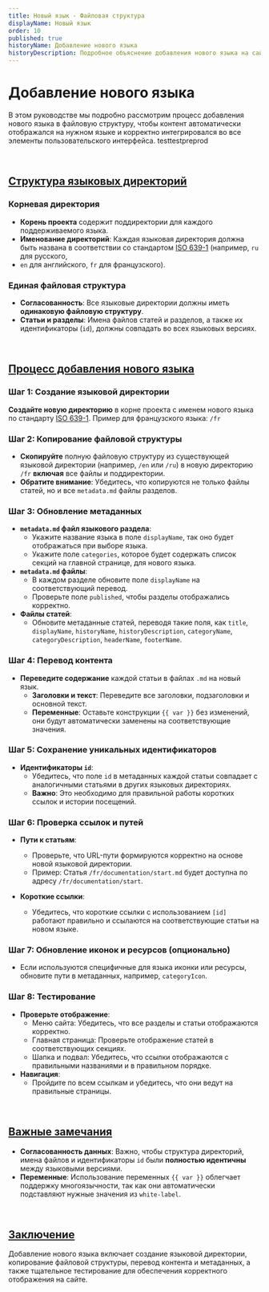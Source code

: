 ```yaml
---
title: Новый язык - Файловая структура
displayName: Новый язык
order: 10
published: true
historyName: Добавление нового языка
historyDescription: Подробное объяснение добавления нового языка на сайт, сохраняя структуру и корректно переводя контент.
---
```


# Добавление нового языка

В этом руководстве мы подробно рассмотрим процесс добавления нового языка в файловую структуру, чтобы контент автоматически отображался на нужном языке
и корректно интегрировался во все элементы пользовательского интерфейса. testtestpreprod

<br/>

## [Структура языковых директорий](structure)

### Корневая директория

- **Корень проекта** содержит поддиректории для каждого поддерживаемого языка.
- **Именование директорий**: Каждая языковая директория должна быть названа в соответствии со стандартом [ISO 639-1](https://ru.wikipedia.org/wiki/%D0%A1%D0%BF%D0%B8%D1%81%D0%BE%D0%BA_%D0%BA%D0%BE%D0%B4%D0%BE%D0%B2_ISO_639-1) (например, `ru` для русского,
- `en` для английского, `fr` для французского).

### Единая файловая структура

- **Согласованность**: Все языковые директории должны иметь **одинаковую файловую структуру**.
- **Статьи и разделы**: Имена файлов статей и разделов, а также их идентификаторы (`id`), должны совпадать во всех языковых версиях.

<br/>

## [Процесс добавления нового языка](process)

### Шаг 1: Создание языковой директории

**Создайте новую директорию** в корне проекта с именем нового языка по стандарту [ISO 639-1](https://ru.wikipedia.org/wiki/%D0%A1%D0%BF%D0%B8%D1%81%D0%BE%D0%BA_%D0%BA%D0%BE%D0%B4%D0%BE%D0%B2_ISO_639-1).
Пример для французского языка: `/fr`

### Шаг 2: Копирование файловой структуры

- **Скопируйте** полную файловую структуру из существующей языковой директории (например, `/en` или `/ru`) в новую директорию `/fr` **включая** все файлы и поддиректории.
- **Обратите внимание**: Убедитесь, что копируются не только файлы статей, но и все `metadata.md` файлы разделов.

### Шаг 3: Обновление метаданных

- **`metadata.md` файл языкового раздела**:
  - Укажите название языка в поле `displayName`, так оно будет отображаться при выборе языка.
  - Укажите поле `categories`, которое будет содержать список секций на главной странице, для нового языка.
- **`metadata.md` файлы**:
  - В каждом разделе обновите поле `displayName` на соответствующий перевод.
  - Проверьте поле `published`, чтобы разделы отображались корректно.
- **Файлы статей**:
  - Обновите метаданные статей, переводя такие поля, как `title`, `displayName`, `historyName`, `historyDescription`, `categoryName`, `categoryDescription`, `headerName`, `footerName`.

### Шаг 4: Перевод контента

- **Переведите содержание** каждой статьи в файлах `.md` на новый язык.
  - **Заголовки и текст**: Переведите все заголовки, подзаголовки и основной текст.
  - **Переменные**: Оставьте конструкции `{{ var }}` без изменений, они будут автоматически заменены на соответствующие значения.

### Шаг 5: Сохранение уникальных идентификаторов

- **Идентификаторы `id`**:
  - Убедитесь, что поле `id` в метаданных каждой статьи совпадает с аналогичными статьями в других языковых директориях.
  - **Важно**: Это необходимо для правильной работы коротких ссылок и истории посещений.

### Шаг 6: Проверка ссылок и путей

- **Пути к статьям**:
  - Проверьте, что URL-пути формируются корректно на основе новой языковой директории.
  - Пример: Статья `/fr/documentation/start.md` будет доступна по адресу `/fr/documentation/start`.

- **Короткие ссылки**:
  - Убедитесь, что короткие ссылки с использованием `[id]` работают правильно и ссылаются на соответствующие статьи на новом языке.

### Шаг 7: Обновление иконок и ресурсов (опционально)

- Если используются специфичные для языка иконки или ресурсы, обновите пути в метаданных, например, `categoryIcon`.

### Шаг 8: Тестирование

- **Проверьте отображение**:
  - Меню сайта: Убедитесь, что все разделы и статьи отображаются корректно.
  - Главная страница: Проверьте отображение статей в соответствующих секциях.
  - Шапка и подвал: Убедитесь, что ссылки отображаются с правильными названиями и в правильном порядке.
- **Навигация**:
  - Пройдите по всем ссылкам и убедитесь, что они ведут на правильные страницы.

<br/>

## [Важные замечания](notes)

- **Согласованность данных**: Важно, чтобы структура директорий, имена файлов и идентификаторы `id` были **полностью идентичны** между языковыми версиями.
- **Переменные**: Использование переменных `{{ var }}` облегчает поддержку многоязычности, так как они автоматически подставляют нужные значения из `white-label`.

<br/>

## [Заключение](conclusion)

Добавление нового языка включает создание языковой директории, копирование файловой структуры, перевод контента и метаданных, а также тщательное тестирование
для обеспечения корректного отображения на сайте.
